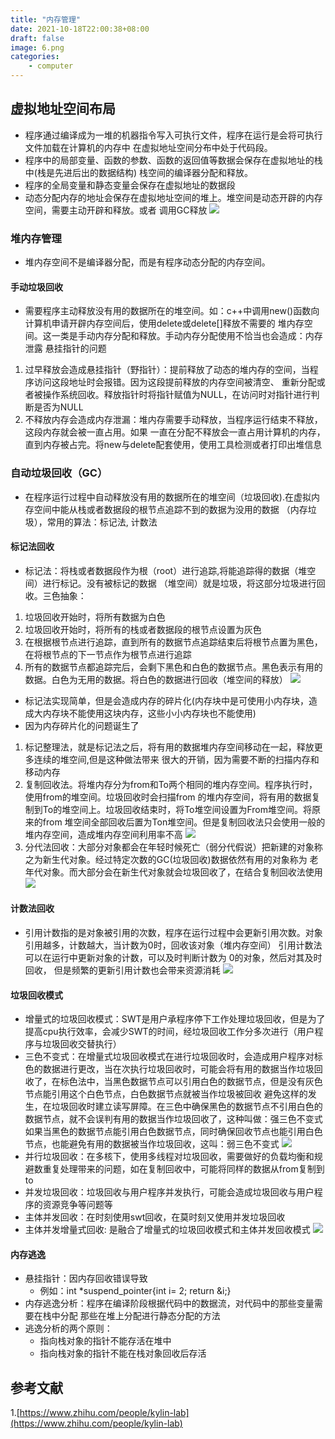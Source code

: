 ```yaml
---
title: "内存管理"
date: 2021-10-18T22:00:38+08:00
draft: false
image: 6.png
categories:
    - computer
---
```


## 虚拟地址空间布局 
* 程序通过编译成为一堆的机器指令写入可执行文件，程序在运行是会将可执行文件加载在计算机的内存中
在虚拟地址空间分布中处于代码段。
* 程序中的局部变量、函数的参数、函数的返回值等数据会保存在虚拟地址的栈中(栈是先进后出的数据结构)
栈空间的编译器分配和释放。
* 程序的全局变量和静态变量会保存在虚拟地址的数据段
* 动态分配内存的地址会保存在虚拟地址空间的堆上。堆空间是动态开辟的内存空间，需要主动开辟和释放。或者
调用GC释放  ![](1.png)

### 堆内存管理
* 堆内存空间不是编译器分配，而是有程序动态分配的内存空间。
#### 手动垃圾回收 
* 需要程序主动释放没有用的数据所在的堆空间。如：c++中调用new()函数向计算机申请开辟内存空间后，使用delete或delete[]释放不需要的
堆内存空间。这一类是手动内存分配和释放。手动内存分配使用不恰当也会造成：内存泄露
悬挂指针的问题
1. 过早释放会造成悬挂指针（野指针）：提前释放了动态的堆内存的空间，当程序访问这段地址时会报错。因为这段提前释放的内存空间被清空、
重新分配或者被操作系统回收。释放指针时将指针赋值为NULL，在访问时对指针进行判断是否为NULL
2. 不释放内存会造成内存泄漏：堆内存需要手动释放，当程序运行结束不释放，这段内存就会被一直占用。如果
一直在分配不释放会一直占用计算机的内存，直到内存被占完。将new与delete配套使用，使用工具检测或者打印出堆信息
### 自动垃圾回收（GC）
* 在程序运行过程中自动释放没有用的数据所在的堆空间（垃圾回收).在虚拟内存空间中能从栈或者数据段的根节点追踪不到的数据为没用的数据
（内存垃圾），常用的算法：标记法, 计数法
#### 标记法回收
* 标记法：将栈或者数据段作为根（root）进行追踪,将能追踪得的数据（堆空间）进行标记。没有被标记的数据
（堆空间）就是垃圾，将这部分垃圾进行回收。三色抽象：
1. 垃圾回收开始时，将所有数据为白色
2. 垃圾回收开始时，将所有的栈或者数据段的根节点设置为灰色
3. 在根据根节点进行追踪，直到所有的数据节点追踪结束后将根节点置为黑色，在将根节点的下一节点作为根节点进行追踪
4. 所有的数据节点都追踪完后，会剩下黑色和白色的数据节点。黑色表示有用的数据。白色为无用的数据。将白色的数据进行回收（堆空间的释放）
  ![](2.png) 
* 标记法实现简单，但是会造成内存的碎片化(内存块中是可使用小内存块，造成大内存块不能使用这块内存，这些小小内存块也不能使用)
* 因为内存碎片化的问题诞生了
1. 标记整理法，就是标记法之后，将有用的数据堆内存空间移动在一起，释放更多连续的堆空间,但是这种做法带来
很大的开销，因为需要不断的扫描内存和移动内存
2. 复制回收法。将堆内存分为from和To两个相同的堆内存空间。程序执行时，使用from的堆空间。垃圾回收时会扫描from
的堆内存空间，将有用的数据复制到To的堆空间上。垃圾回收结束时，将To堆空间设置为From堆空间。将原来的from
堆空间全部回收后置为Ton堆空间。但是复制回收法只会使用一般的堆内存空间，造成堆内存空间利用率不高  ![](3.png)
3. 分代法回收：大部分对象都会在年轻时候死亡（弱分代假说）把新建的对象称之为新生代对象。经过特定次数的GC(垃圾回收)数据依然有用的对象称为
老年代对象。而大部分会在新生代对象就会垃圾回收了，在结合复制回收法使用  ![](4.png)
#### 计数法回收
* 引用计数指的是对象被引用的次数，程序在运行过程中会更新引用次数。对象引用越多，计数越大，当计数为0时，回收该对象（堆内存空间）
引用计数法可以在运行中更新对象的计数，可以及时判断计数为 0的对象，然后对其及时回收， 但是频繁的更新引用计数也会带来资源消耗  ![](5.png)
#### 垃圾回收模式
* 增量式的垃圾回收模式：SWT是用户承程序停下工作处理垃圾回收，但是为了提高cpu执行效率，会减少SWT的时间，经垃圾回收工作分多次进行（用户程序与垃圾回收交替执行）
* 三色不变式：在增量式垃圾回收模式在进行垃圾回收时，会造成用户程序对标色的数据进行更改，当在次执行垃圾回收时，可能会将有用的数据当作垃圾回收了，在标色法中，当黑色数据节点可以引用白色的数据节点，但是没有灰色节点能引用这个白色节点，白色数据节点就被当作垃圾被回收
避免这样的发生，在垃圾回收时建立读写屏障。在三色中确保黑色的数据节点不引用白色的数据节点，就不会误判有用的数据当作垃圾回收了，这种叫做：强三色不变式
如果当黑色的数据节点能引用白色数据节点，同时确保回收节点也能引用白色节点，也能避免有用的数据被当作垃圾回收，这叫：弱三色不变式  ![](6.png)
* 并行垃圾回收：在多核下，使用多线程对垃圾回收，需要做好的负载均衡和规避数重复处理带来的问题，如在复制回收中，可能将同样的数据从from复制到to
* 并发垃圾回收：垃圾回收与用户程序并发执行，可能会造成垃圾回收与用户程序的资源竞争等问题等 
* 主体并发回收：在时刻使用swt回收，在莫时刻又使用并发垃圾回收
* 主体并发增量式回收: 是融合了增量式的垃圾回收模式和主体并发回收模式  ![](7.png)
#### 内存逃逸
- 悬挂指针：因内存回收错误导致
    - 例如：int *suspend_pointer{int i= 2; return &i;}
- 内存逃逸分析：程序在编译阶段根据代码中的数据流，对代码中的那些变量需要在栈中分配
那些在堆上分配进行静态分配的方法
- 逃逸分析的两个原则：
    - 指向栈对象的指针不能存活在堆中
    - 指向栈对象的指针不能在栈对象回收后存活


## 参考文献
1.[https://www.zhihu.com/people/kylin-lab](https://www.zhihu.com/people/kylin-lab)